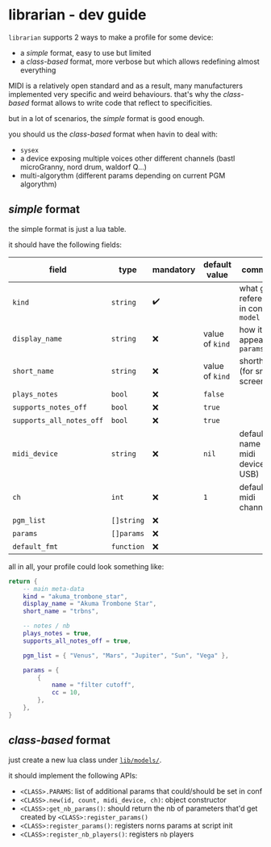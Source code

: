 # librarian - dev guide

`librarian` supports 2 ways to make a profile for some device:
- a *simple* format, easy to use but limited
- a *class-based* format, more verbose but which allows redefining almost everything

MIDI is a relatively open standard and as a result, many manufacturers implemented very specific and weird behaviours. that's why the *class-based* format allows to write code that reflect to specificities.

but in a lot of scenarios, the *simple* format is good enough.

you should us the *class-based* format when havin to deal with:
- `sysex`
- a device exposing multiple voices other different channels (bastl microGranny, nord drum, waldorf Q...)
- multi-algorythm (different params depending on current PGM algorythm)


## *simple* format

the simple format is just a lua table.

it should have the following fields:

| field                    | type       | mandatory          | default value   | comment                                 |
|--------------------------|------------|--------------------|-----------------|-----------------------------------------|
| `kind`                   | `string`   | :heavy_check_mark: |                 | what gets referenced in conf w/ `model` |
| `display_name`           | `string`   | :x:                | value of `kind` | how it appears in `params`              |
| `short_name`             | `string`   | :x:                | value of `kind` | shorthand (for small screens)           |
| `plays_notes`            | `bool`     | :x:                | `false`         |                                         |
| `supports_notes_off`     | `bool`     | :x:                | `true`          |                                         |
| `supports_all_notes_off` | `bool`     | :x:                | `true`          |                                         |
| `midi_device`            | `string`   | :x:                | `nil`           | default name of midi device (if USB)    |
| `ch`                     | `int`      | :x:                | `1`             | default midi channel                    |
| `pgm_list`               | `[]string` | :x:                |                 |                                         |
| `params`                 | `[]params` | :x:                |                 |                                         |
| `default_fmt`            | `function` | :x:                |                 |                                         |


all in all, your profile could look something like:

```lua
return {
    -- main meta-data
    kind = "akuma_trombone_star",
    display_name = "Akuma Trombone Star",
    short_name = "trbns",

    -- notes / nb
    plays_notes = true,
    supports_all_notes_off = true,

    pgm_list = { "Venus", "Mars", "Jupiter", "Sun", "Vega" },

    params = {
        {
            name = "filter cutoff",
            cc = 10,
        },
    },
}
```

## *class-based* format

just create a new lua class under [`lib/models/`](./lib/models/).

it should implement the following APIs:
- `<CLASS>.PARAMS`: list of additional params that could/should be set in conf
- `<CLASS>.new(id, count, midi_device, ch)`: object constructor
- `<CLASS>:get_nb_params()`: should return the nb of parameters that'd get created by `<CLASS>:register_params()`
- `<CLASS>:register_params()`: registers norns params at script init
- `<CLASS>:register_nb_players()`: registers `nb` players
